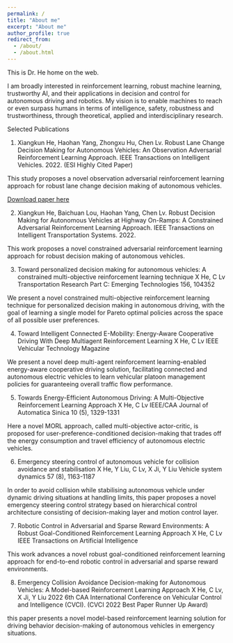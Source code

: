 ```yaml
---
permalink: /
title: "About me"
excerpt: "About me"
author_profile: true
redirect_from: 
  - /about/
  - /about.html
---
```


This is Dr. He home on the web.

I am broadly interested in reinforcement learning, robust machine learning, trustworthy AI, and their applications in decision and control for autonomous driving and robotics. My vision is to enable machines to reach or even surpass humans in terms of intelligence, safety, robustness and trustworthiness, through theoretical, applied and interdisciplinary research. 

Selected Publications
1. Xiangkun He, Haohan Yang, Zhongxu Hu, Chen Lv. Robust Lane Change Decision Making for Autonomous Vehicles: An Observation Adversarial Reinforcement Learning Approach. IEEE Transactions on Intelligent Vehicles. 2022. (ESI Highly Cited Paper)

  This study proposes a novel observation adversarial reinforcement learning approach for robust lane change decision making of autonomous vehicles.

  [Download paper here](https://www.researchgate.net/publication/359776714_Robust_Lane_Change_Decision_Making_for_Autonomous_Vehicles_An_Observation_Adversarial_Reinforcement_Learning_Approach)

2. Xiangkun He, Baichuan Lou, Haohan Yang, Chen Lv. Robust Decision Making for Autonomous Vehicles at Highway On-Ramps: A Constrained Adversarial Reinforcement Learning Approach. IEEE Transactions on Intelligent Transportation Systems. 2022.

  This work proposes a novel constrained adversarial reinforcement learning approach for robust decision making of autonomous vehicles. 

3. Toward personalized decision making for autonomous vehicles: A constrained multi-objective reinforcement learning technique
X He, C Lv
Transportation Research Part C: Emerging Technologies 156, 104352

  We present a novel constrained multi-objective reinforcement learning technique for personalized decision making in autonomous driving, with the goal of learning a single model for Pareto optimal policies across the space of all possible user preferences. 

4. Toward Intelligent Connected E-Mobility: Energy-Aware Cooperative Driving With Deep Multiagent Reinforcement Learning
X He, C Lv
IEEE Vehicular Technology Magazine

  We present a novel deep multi-agent reinforcement learning-enabled energy-aware cooperative driving solution, facilitating connected and autonomous electric vehicles to learn vehicular platoon management policies for guaranteeing overall traffic flow performance. 

5. Towards Energy-Efficient Autonomous Driving: A Multi-Objective Reinforcement Learning Approach
X He, C Lv
IEEE/CAA Journal of Automatica Sinica 10 (5), 1329-1331

  Here a novel MORL approach, called multi-objective actor-critic, is proposed for user-preference-conditioned decision-making that trades off the energy consumption and travel efficiency of autonomous electric vehicles.

6. Emergency steering control of autonomous vehicle for collision avoidance and stabilisation
X He, Y Liu, C Lv, X Ji, Y Liu
Vehicle system dynamics 57 (8), 1163-1187

  In order to avoid collision while stabilising autonomous vehicle under dynamic driving situations at handling limits, this paper proposes a novel emergency steering control strategy based on hierarchical control architecture consisting of decision-making layer and motion control layer.

7. Robotic Control in Adversarial and Sparse Reward Environments: A Robust Goal-Conditioned Reinforcement Learning Approach
X He, C Lv
IEEE Transactions on Artificial Intelligence

  This work advances a novel robust goal-conditioned reinforcement learning approach for end-to-end robotic control in adversarial and sparse reward environments.

8. Emergency Collision Avoidance Decision-making for Autonomous Vehicles: A Model-based Reinforcement Learning Approach
X He, C Lv, X Ji, Y Liu
2022 6th CAA International Conference on Vehicular Control and Intelligence (CVCI). (CVCI 2022 Best Paper Runner Up Award)

  this paper presents a novel model-based reinforcement learning solution for driving behavior decision-making of autonomous vehicles in emergency situations. 

